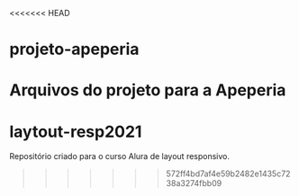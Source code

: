 <<<<<<< HEAD
# projeto-apeperia
Arquivos do projeto para a Apeperia
=======
# laytout-resp2021
Repositório criado para o curso Alura de layout responsivo.
>>>>>>> 572ff4bd7af4e59b2482e1435c7238a3274fbb09
